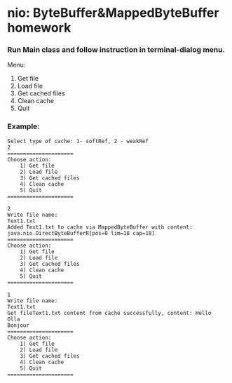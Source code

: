 # nio: ByteBuffer&MappedByteBuffer homework

### Run Main class and follow instruction in terminal-dialog menu.

Menu:
1) Get file
2) Load file
3) Get cached files
4) Clean cache
5) Quit


### Example:
```
Select type of cache: 1- softRef, 2 - weakRef
2
=====================
Choose action:
    1) Get file
    2) Load file
    3) Get cached files
    4) Clean cache
    5) Quit
=====================

2
Write file name:
Text1.txt
Added Text1.txt to cache via MappedByteBuffer with content: java.nio.DirectByteBufferR[pos=0 lim=18 cap=18]
=====================
Choose action:
    1) Get file
    2) Load file
    3) Get cached files
    4) Clean cache
    5) Quit
=====================

1
Write file name:
Text1.txt
Get fileText1.txt content from cache successfully, content: Hello
Olla
Bonjour
=====================
Choose action:
    1) Get file
    2) Load file
    3) Get cached files
    4) Clean cache
    5) Quit
=====================
```


